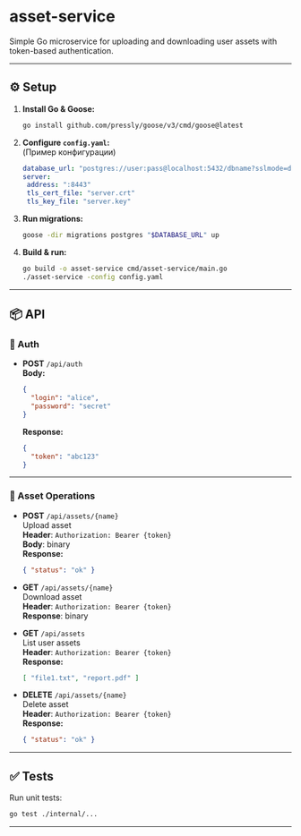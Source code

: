 # asset-service

Simple Go microservice for uploading and downloading user assets with token-based authentication.

---

## ⚙️ Setup

1. **Install Go & Goose:**
   ```bash
   go install github.com/pressly/goose/v3/cmd/goose@latest
   ```

2. **Configure `config.yaml`:**  
   (Пример конфигурации)
   ```yaml
   database_url: "postgres://user:pass@localhost:5432/dbname?sslmode=disable"
   server:
    address: ":8443"
    tls_cert_file: "server.crt"
    tls_key_file: "server.key"
   ```

3. **Run migrations:**
   ```bash
   goose -dir migrations postgres "$DATABASE_URL" up
   ```

4. **Build & run:**
   ```bash
   go build -o asset-service cmd/asset-service/main.go
   ./asset-service -config config.yaml
   ```

---

## 📦 API

### 🔐 Auth

- **POST** `/api/auth`  
  **Body:**
  ```json
  {
    "login": "alice",
    "password": "secret"
  }
  ```
  **Response:**
  ```json
  {
    "token": "abc123"
  }
  ```

---

### 📁 Asset Operations

- **POST** `/api/assets/{name}`  
  Upload asset  
  **Header**: `Authorization: Bearer {token}`  
  **Body**: binary  
  **Response:**
  ```json
  { "status": "ok" }
  ```

- **GET** `/api/assets/{name}`  
  Download asset  
  **Header**: `Authorization: Bearer {token}`  
  **Response**: binary

- **GET** `/api/assets`  
  List user assets  
  **Header**: `Authorization: Bearer {token}`  
  **Response:**
  ```json
  [ "file1.txt", "report.pdf" ]
  ```

- **DELETE** `/api/assets/{name}`  
  Delete asset  
  **Header**: `Authorization: Bearer {token}`  
  **Response:**
  ```json
  { "status": "ok" }
  ```

---

## ✅ Tests

Run unit tests:

```bash
go test ./internal/...
```

---

